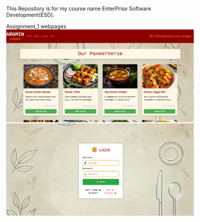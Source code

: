 This Repository is for my course name EnterPrise Software Development(ESD).

Assignment_1 webpages
![a picture of my home page](Assignment_1/index.png?raw=true "Home page")
![a picture of my login page](Assignment_1/login.png?raw=true "Login page")
